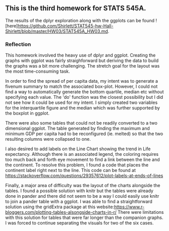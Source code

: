 
## This is the third homework for STATS 545A.

The results of the dplyr exploration along with the ggplots can be found ![here]https://github.com/Shirlett/STAT545-hw-Hall-Shirlett/blob/master/HW03/STAT545A_HW03.md.


### Reflection

This homework involved the heavy use of dplyr and ggplot. Creating the graphs with ggplot was fairly straighforward but deriving the data to build the graphs was a bit more challenging. The stretch goal for the layout was the most time-consuming task.

In order to find the spread of per capita data, my intent was to generate a fivenum summary to match the associated box-plot. However, I could not find a way to automatically generate the bottom quartile, median etc without specifying each value. The 'do' function was the closest possibility but I did not see how it could be used for my intent. I simply created two variables for the interquartile figure and the median which was further supported by the boxplot in ggplot.

There were also some tables that could not be readily converted to a two dimensional ggplot. The table generated by finding the maximum and minimum GDP per capita had to be reconfigured (ie. melted) so that the two resulting columns were collapsed to one. 

I also desired to add labels on the Line Chart showing the trend in Life expectancy. Although there is an associated legend, the coloring requires too much back and forth eye movement to find a link between the line and the continent. To resolve this problem, I found a code that places the continent label right next to the line. This code can be found at https://stackoverflow.com/questions/29357612/plot-labels-at-ends-of-lines

Finally, a major area of difficulty was the layout of the charts alongside the tables. I found a possible solution with knitr but the tables were already done in pander and there did not seem to be a way I could easily use knitr to join a pander table with a ggplot. I was able to find a straightforward solution using the gridExtra package at this website:https://www.r-bloggers.com/plotting-tables-alsongside-charts-in-r/
There were limitations with this solution for tables that were far longer than the companion graphs. I was forced to continue separating the visuals for two of the six cases.










